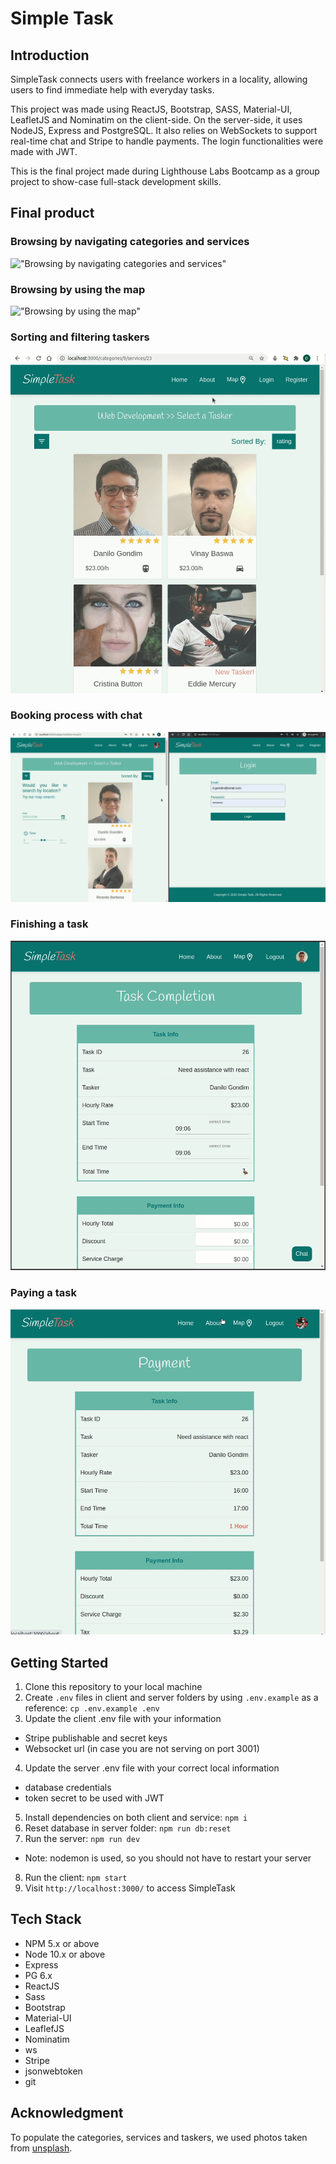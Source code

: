 # Simple Task

## Introduction

SimpleTask connects users with freelance workers in a locality, allowing users to find immediate help with everyday tasks.

This project was made using ReactJS, Bootstrap, SASS, Material-UI, LeafletJS and Nominatim on the client-side. On the server-side, it uses NodeJS, Express and PostgreSQL. It also relies on WebSockets to support real-time chat and Stripe to handle payments. The login functionalities were made with JWT.

This is the final project made during Lighthouse Labs Bootcamp as a group project to show-case full-stack development skills.

## Final product

### Browsing by navigating categories and services
!["Browsing by navigating categories and services"](https://github.com/danilogondim/simple-task/blob/master/docs/Browsing-categories-services.gif?raw=true)

### Browsing by using the map
!["Browsing by using the map"](https://github.com/danilogondim/simple-task/blob/master/docs/Browsing-map.gif?raw=true)

### Sorting and filtering taskers
!["Sorting and filtering taskers"](https://github.com/danilogondim/simple-task/blob/master/docs/sorting-filtering.gif?raw=true)

### Booking process with chat
!["Booking process with chat"](https://github.com/danilogondim/simple-task/blob/master/docs/Booking-process-with-chat.gif?raw=true)

### Finishing a task
!["Finishing a task"](https://github.com/danilogondim/simple-task/blob/master/docs/finishing-task.gif?raw=true)

### Paying a task
!["Paying a task"](https://github.com/danilogondim/simple-task/blob/master/docs/payment.gif?raw=true)


## Getting Started

1. Clone this repository to your local machine
2. Create `.env` files in client and server folders by using `.env.example` as a reference: `cp .env.example .env`
3. Update the client .env file with your information 
  - Stripe publishable and secret keys 
  - Websocket url (in case you are not serving on port 3001)
4. Update the server .env file with your correct local information 
  - database credentials
  - token secret to be used with JWT
5. Install dependencies on both client and service: `npm i`
6. Reset database in server folder: `npm run db:reset`
7. Run the server: `npm run dev`
  - Note: nodemon is used, so you should not have to restart your server
8. Run the client: `npm start`
9. Visit `http://localhost:3000/` to access SimpleTask

## Tech Stack

- NPM 5.x or above
- Node 10.x or above
- Express
- PG 6.x
- ReactJS
- Sass
- Bootstrap
- Material-UI
- LeaflefJS
- Nominatim
- ws
- Stripe
- jsonwebtoken
- git

## Acknowledgment

To populate the categories, services and taskers, we used photos taken from [unsplash](https://unsplash.com/).

